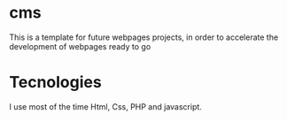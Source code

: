 # cms
This is a template for future webpages projects, in order to accelerate the development of webpages ready to go

# Tecnologies
I use most of the time Html, Css, PHP and javascript.
